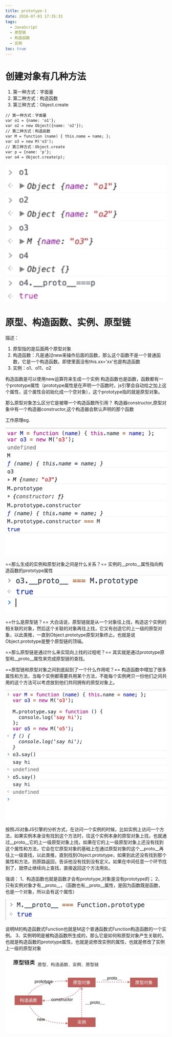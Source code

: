```yaml
---
title: prototype-1
date: 2016-07-03 17:35:33
tags:
  - JavaScript
  - 原型链
  - 构造函数
  - 实例
toc: true
---
```

# 创建对象有几种方法
1. 第一种方式：字面量
2. 第二种方式：构造函数
3. 第三种方式：Object.create
```
// 第一种方式：字面量
var o1 = {name: 'o1'};
var o2 = new Object({name: 'o2'});
// 第二种方式：构造函数
var M = function (name) { this.name = name; };
var o3 = new M('o3');
// 第三种方式：Object.create
var p = {name: 'p'};
var o4 = Object.create(p);
```
<!--more-->
![工作原理](prototype-1/object.png)


# 原型、构造函数、实例、原型链

描述：
1. 原型指的是后面两个原型对象
2. 构造函数：凡是通过new来操作后面的函数，那么这个函数不是一个普通函数，它是一个构造函数。即使里面没有this.xx='xx'也是构造函数
3. 实例：o1、o11、o2

构造函数是可以使用new运算符来生成一个实例
构造函数也是函数，函数都有一个prototype属性（prototype属性是在声明一个函数时，js引擎会自动给之加上这个属性，这个属性会初始化成一个空对象），这个prototype指的就是原型对象。

那么原型对象怎么区分它是被哪一个构造函数所引用？
构造器constructor,原型对象中有一个构造器constructor,这个构造器会默认声明的那个函数

工作原理eg.

![工作原理](prototype-1/workPrinciple.png)

==那么生成的实例和原型对象之间是什么关系？==
实例的__proto__属性指向构造函数的prototype属性
![实例和原型对象之间的关系](prototype-1/relationship.png)

==什么是原型链？==
大白话说，原型链就是从一个对象往上找，构造这个实例的相关联的对象，然后这个关联的对象再往上找，它又有创造它的上一级的原型对象，以此类推，一直到Object.prototype原型对象终止。也就是说Object.prototype是整个原型链的顶端。

==那么原型链是通过什么来实现向上找的过程呢？==
其实就是通过prototype原型和__proto__属性来完成原型链的查找。

==原型链和原型对象之间到底起到了一个什么作用呢？==
构造函数中增加了很多属性和方法，当每个实例都需要共用某个方法，不能每个实例拷贝一份他们之间共用的这个方法可以考虑放到他们共同拥有的原型对象上。

![作用](prototype-1/effect.png)

按照JS对象JS引擎的分析方式，在访问一个实例的时候，比如实例上访问一个方法，如果实例本身没有找到这个方法时，往这个实例本身的原型对象上找，也就通过__proto__它的上一级原型对象上找，如果在它的上一级原型对象上还没有找到这个属性和方法，它会在它原型对象的基础上在通过原型对象的这个__proto__再往上一级查找，以此类推，直到找到Object.prototype，如果到此还没有找到那个属性和方法，则原路返回，告诉他没有找到没有定义。如果在中间任意一个环节找到了，就停止继续向上查找，直接返回这个方法用处。

强调：
1、构造函数也就是函数才会有prototype,对象是没有prototype的；
2、只有实例对象才有__proto__，（函数也有__proto__属性，是因为函数既是函数，也是一个对象，所以会有这个属性）

![函数的隐式原型](prototype-1/function.__proto__.png)

说明M的构造函数式Function也就是M这个普通函数式Function构造函数的一个实例。
3、实例明明是被构造函数所生成的，那么它是如何和原型对象产生关联的，也就是构造函数的prototype属性，也就是说修改实例的属性，也就是修改了实例上一级的原型对象

![prototype](prototype-1/prototype.png)



